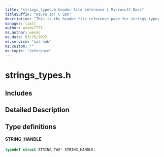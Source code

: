```yaml
---                             
title: "strings_types.h header file reference | Microsoft Docs" 
titleSuffix: "Azure IoT C SDK"            
description: "This is the header file reference page for strings_types.h in the Azure IoT C SDK. This SDK is used with Azure IoT Hub and Azure IoT Hub Device Provisioning Service"            
manager: timlt                 
author: wesmc7777              
ms.author: wesmc               
ms.date: 03/25/2022                    
ms.service: "iot-hub"             
ms.custom: ""                
ms.topic: "reference"        
---                            
```


# strings_types.h 

## Includes

## Detailed Description

## Type definitions

#### STRING_HANDLE

```C
typedef struct STRING_TAG* STRING_HANDLE;
```


